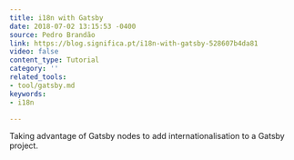 ```yaml
---
title: i18n with Gatsby
date: 2018-07-02 13:15:53 -0400
source: Pedro Brandão
link: https://blog.significa.pt/i18n-with-gatsby-528607b4da81
video: false
content_type: Tutorial
category: ''
related_tools:
- tool/gatsby.md
keywords:
- i18n

---
```

Taking advantage of Gatsby nodes to add internationalisation to a Gatsby project.